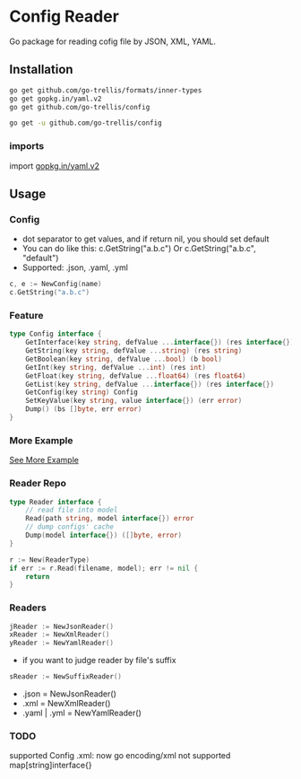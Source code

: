 # Config Reader

Go package for reading cofig file by JSON, XML, YAML.

## Installation

```bash
go get github.com/go-trellis/formats/inner-types
go get gopkg.in/yaml.v2
go get github.com/go-trellis/config
```

```bash
go get -u github.com/go-trellis/config
```

### imports

import [gopkg.in/yaml.v2](https://github.com/go-yaml/yaml)

## Usage

### Config

* dot separator to get values, and if return nil, you should set default
* You can do like this: c.GetString("a.b.c") Or c.GetString("a.b.c", "default")
* Supported: .json, .yaml, .yml

```go
c, e := NewConfig(name)
c.GetString("a.b.c")
```

### Feature

```go
type Config interface {
	GetInterface(key string, defValue ...interface{}) (res interface{})
	GetString(key string, defValue ...string) (res string)
	GetBoolean(key string, defValue ...bool) (b bool)
	GetInt(key string, defValue ...int) (res int)
	GetFloat(key string, defValue ...float64) (res float64)
	GetList(key string, defValue ...interface{}) (res interface{})
	GetConfig(key string) Config
	SetKeyValue(key string, value interface{}) (err error)
	Dump() (bs []byte, err error)
}
```

### More Example

[See More Example](example/suffix.go)


### Reader Repo

```go
type Reader interface {
	// read file into model
	Read(path string, model interface{}) error
	// dump configs' cache
	Dump(model interface{}) ([]byte, error)
}
```

```go
r := New(ReaderType)
if err := r.Read(filename, model); err != nil {
	return
}
```

### Readers

```go
jReader := NewJsonReader()
xReader := NewXmlReader()
yReader := NewYamlReader()
```

* if you want to judge reader by file's suffix

```go
sReader := NewSuffixReader()
```

* .json = NewJsonReader()
* .xml = NewXmlReader()
* .yaml | .yml = NewYamlReader()

### TODO

supported Config .xml: now go encoding/xml not supported map[string]interface{}
